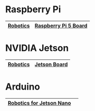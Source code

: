 #  Raspberry Pi

| [Robotics](source/raspberrypi/index.md ) | [Raspberry Pi 5 Board](https://www.hiwonder.com ) |
|-----------------------------------|-------------------------------------------------------------------------------------|


#  NVIDIA Jetson

| **[Robotics](source/jetson/index.md)** | **[Jetson Board](https://www.hiwonder.com)** |
|-----------------------------------------------| ------------------------------------------------------------ |


#  Arduino

| **[Robotics for Jetson Nano](source/arduino/index.md)** |  |
|----------------------------------------------------|---------|